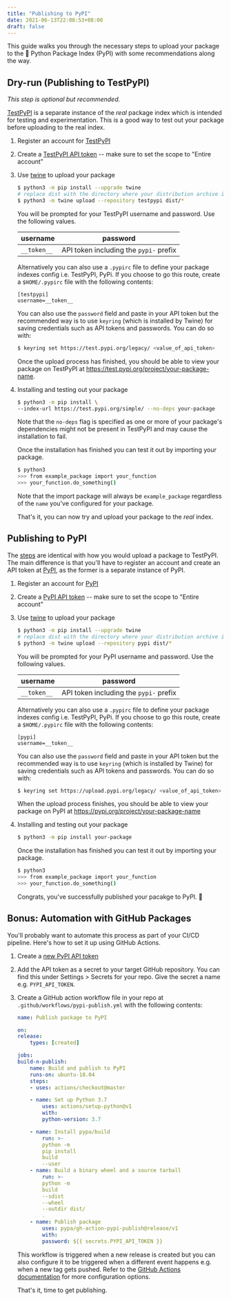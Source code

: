```yaml
---
title: "Publishing to PyPI"
date: 2021-06-13T22:08:53+08:00
draft: false
---
```


This guide walks you through the necessary steps to upload your package to the
:snake: Python Package Index (PyPI) with some recommendations along the way.

## Dry-run (Publishing to TestPyPI) 

*This step is optional but recommended.*

[TestPyPI](https://test.pypi.org) is a separate instance of the *real* package
index which is intended for testing and experimentation. This is a good way to
test out your package before uploading to the real index.

1. Register an account for [TestPyPI](https://test.pypi.org/account/register)

2. Create a [TestPyPI API token](https://test.pypi.org/manage/account/#api-tokens)
-- make sure to set the scope to "Entire account"

3. Use [twine](https://packaging.python.org/key_projects/#twine) to upload your
package

   ```sh
   $ python3 -m pip install --upgrade twine
   # replace dist with the directory where your distribution archive is located
   $ python3 -m twine upload --repository testpypi dist/*
   ```

    You will be prompted for your TestPyPI username and password. Use the
    following values.

    | username    | password |
    | ----------- | -------- | 
    | `__token__` | API token including the `pypi-` prefix |

    Alternatively you can also use a `.pypirc` file to define your package
    indexes config i.e. TestPyPI, PyPi. If you choose to go this route, create
    a `$HOME/.pypirc` file with the following contents:

    ```
    [testpypi]
    username=__token__
    ```
    
    You can also use the `password` field and paste in your API token but the
    recommended way is to use `keyring` (which is installed by Twine) for saving
    credentials such as API tokens and passwords. You can do so with:

    ```sh
    $ keyring set https://test.pypi.org/legacy/ <value_of_api_token>
    ```

    Once the upload process has finished, you should be able to view your
    package on TestPyPI at https://test.pypi.org/project/your-package-name.

4. Installing and testing out your package

    ```sh
    $ python3 -m pip install \
    --index-url https://test.pypi.org/simple/ --no-deps your-package
    ```

    Note that the `no-deps` flag is specified as one or more of your package's
    dependencies might not be present in TestPyPI and may cause the installation
    to fail.

    Once the installation has finished you can test it out by importing your
    package.

    ```sh
    $ python3
    >>> from example_package import your_function
    >>> your_function.do_something()
    ```

    Note that the import package will always be `example_package` regardless of
    the `name` you've configured for your package.

    That's it, you can now try and upload your package to the *real* index.

## Publishing to PyPI

The [steps](#dry-run-publishing-to-testpypi) are identical with how you would
upload a package to TestPyPI. The main difference is that you'll have to
register an account and create an API token at [PyPI](https://pypi.org), as the
former is a separate instance of PyPI.

1. Register an account for [PyPI](https://pypi.org/account/register)

2. Create a [PyPI API token](https://pypi.org/manage/account/#api-tokens)
-- make sure to set the scope to "Entire account"

3. Use [twine](https://packaging.python.org/key_projects/#twine) to upload your
package

   ```sh
   $ python3 -m pip install --upgrade twine
   # replace dist with the directory where your distribution archive is located
   $ python3 -m twine upload --repository pypi dist/*
   ```

    You will be prompted for your PyPI username and password. Use the
    following values.

    | username    | password |
    | ----------- | -------- | 
    | `__token__` | API token including the `pypi-` prefix |

    Alternatively you can also use a `.pypirc` file to define your package
    indexes config i.e. TestPyPI, PyPi. If you choose to go this route, create
    a `$HOME/.pypirc` file with the following contents:

    ```
    [pypi]
    username=__token__
    ```
    
    You can also use the `password` field and paste in your API token but the
    recommended way is to use `keyring` (which is installed by Twine) for saving
    credentials such as API tokens and passwords. You can do so with:

    ```sh
    $ keyring set https://upload.pypi.org/legacy/ <value_of_api_token>
    ```

    When the upload process finishes, you should be able to view your package
    on PyPI at https://pypi.org/project/your-package-name

5. Installing and testing out your package

    ```sh
    $ python3 -m pip install your-package
    ```

    Once the installation has finished you can test it out by importing your
    package.

    ```sh
    $ python3
    >>> from example_package import your_function
    >>> your_function.do_something()
    ```

    Congrats, you've successfully published your pacakge to PyPI. :tada:

## Bonus: Automation with GitHub Packages

You'll probably want to automate this process as part of your CI/CD pipeline.
Here's how to set it up using GitHub Actions.

1. Create a [new PyPI API token](https://pypi.org/manage/account/#api-tokens)

2. Add the API token as a secret to your target GitHub repository. You can find
this under Settings > Secrets for your repo. Give the secret a name e.g.
`PYPI_API_TOKEN`.

3. Create a GitHub action workflow file in your repo at
`.github/workflows/pypi-publish.yml` with the following contents:

    ```yaml
    name: Publish package to PyPI
    
    on:
    release:
        types: [created]
    
    jobs:
    build-n-publish:
        name: Build and publish to PyPI
        runs-on: ubuntu-18.04
        steps:
        - uses: actions/checkout@master
    
        - name: Set up Python 3.7
            uses: actions/setup-python@v1
            with:
            python-version: 3.7
    
        - name: Install pypa/build
            run: >-
            python -m
            pip install
            build
            --user
        - name: Build a binary wheel and a source tarball
            run: >-
            python -m
            build
            --sdist
            --wheel
            --outdir dist/
            .
        - name: Publish package
            uses: pypa/gh-action-pypi-publish@release/v1
            with:
            password: ${{ secrets.PYPI_API_TOKEN }}
    ```

    This workflow is triggered when a new release is created but you can also
    configure it to be triggered when a different event happens e.g. when a
    new tag gets pushed. Refer to the [GitHub Actions documentation](https://docs.github.com/en/actions) 
    for more configuration options.

    That's it, time to get publishing.

